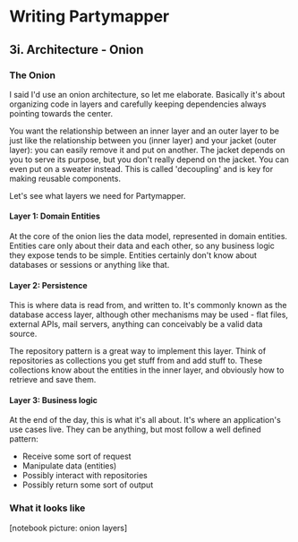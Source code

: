 # Writing Partymapper

## 3i. Architecture - Onion

### The Onion

I said I'd use an onion architecture, so let me elaborate. Basically it's about organizing code in layers and carefully keeping dependencies always pointing towards the center.

You want the relationship between an inner layer and an outer layer to be just like the relationship between you (inner layer) and your jacket (outer layer): you can easily remove it and put on another. The jacket depends on you to serve its purpose, but you don't really depend on the jacket. You can even put on a sweater instead. This is called 'decoupling' and is key for making reusable components.

Let's see what layers we need for Partymapper.

#### Layer 1: Domain Entities

At the core of the onion lies the data model, represented in domain entities. Entities care only about their data and each other, so any business logic they expose tends to be simple. Entities certainly don't know about databases or sessions or anything like that.

#### Layer 2: Persistence

This is where data is read from, and written to. It's commonly known as the database access layer, although other mechanisms may be used - flat files, external APIs, mail servers, anything can conceivably be a valid data source.

The repository pattern is a great way to implement this layer. Think of repositories as collections you get stuff from and add stuff to. These collections know about the entities in the inner layer, and obviously how to retrieve and save them.

#### Layer 3: Business logic

At the end of the day, this is what it's all about. It's where an application's use cases live. They can be anything, but most follow a well defined pattern:

- Receive some sort of request
- Manipulate data (entities)
- Possibly interact with repositories
- Possibly return some sort of output

### What it looks like

[notebook picture: onion layers]

